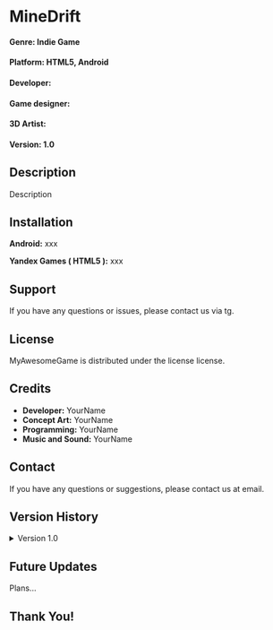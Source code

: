 # MineDrift

#### **Genre:** Indie Game
#### **Platform:** HTML5, Android
#### **Developer:**
#### **Game designer:**
#### **3D Artist:**
#### **Version:** 1.0

## Description
Description

## Installation
**Android:** xxx

**Yandex Games ( HTML5 ):** xxx

## Support

If you have any questions or issues, please contact us via tg.

## License

MyAwesomeGame is distributed under the license license.

## Credits

- **Developer:** YourName
- **Concept Art:** YourName
- **Programming:** YourName
- **Music and Sound:** YourName

## Contact

If you have any questions or suggestions, please contact us at email.

## Version History

<details>
  <summary>Version 1.0</summary>
  <div style="margin-left: 24px">
    <h4>Whats new:</h4>
    <li>Initial release of the game. </li>
  </div>
</details>

## Future Updates

Plans...

## Thank You!
